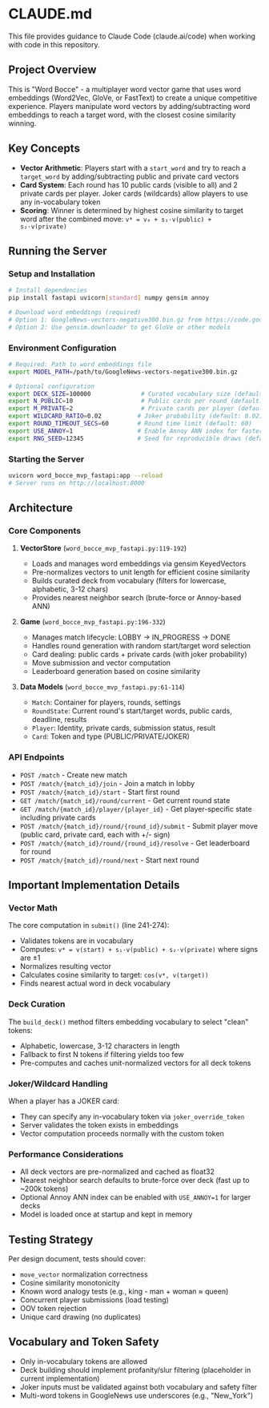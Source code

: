 # CLAUDE.md

This file provides guidance to Claude Code (claude.ai/code) when working with code in this repository.

## Project Overview

This is "Word Bocce" - a multiplayer word vector game that uses word embeddings (Word2Vec, GloVe, or FastText) to create a unique competitive experience. Players manipulate word vectors by adding/subtracting word embeddings to reach a target word, with the closest cosine similarity winning.

## Key Concepts

- **Vector Arithmetic**: Players start with a `start_word` and try to reach a `target_word` by adding/subtracting public and private card vectors
- **Card System**: Each round has 10 public cards (visible to all) and 2 private cards per player. Joker cards (wildcards) allow players to use any in-vocabulary token
- **Scoring**: Winner is determined by highest cosine similarity to target word after the combined move: `v* = v₀ + s₁·v(public) + s₂·v(private)`

## Running the Server

### Setup and Installation

```bash
# Install dependencies
pip install fastapi uvicorn[standard] numpy gensim annoy

# Download word embeddings (required)
# Option 1: GoogleNews-vectors-negative300.bin.gz from https://code.google.com/archive/p/word2vec/
# Option 2: Use gensim.downloader to get GloVe or other models
```

### Environment Configuration

```bash
# Required: Path to word embeddings file
export MODEL_PATH=/path/to/GoogleNews-vectors-negative300.bin.gz

# Optional configuration
export DECK_SIZE=100000              # Curated vocabulary size (default: 100000)
export N_PUBLIC=10                   # Public cards per round (default: 10)
export M_PRIVATE=2                   # Private cards per player (default: 2)
export WILDCARD_RATIO=0.02          # Joker probability (default: 0.02)
export ROUND_TIMEOUT_SECS=60        # Round time limit (default: 60)
export USE_ANNOY=1                  # Enable Annoy ANN index for faster nearest neighbor search (default: 0)
export RNG_SEED=12345               # Seed for reproducible draws (default: 12345)
```

### Starting the Server

```bash
uvicorn word_bocce_mvp_fastapi:app --reload
# Server runs on http://localhost:8000
```

## Architecture

### Core Components

1. **VectorStore** (`word_bocce_mvp_fastapi.py:119-192`)
   - Loads and manages word embeddings via gensim KeyedVectors
   - Pre-normalizes vectors to unit length for efficient cosine similarity
   - Builds curated deck from vocabulary (filters for lowercase, alphabetic, 3-12 chars)
   - Provides nearest neighbor search (brute-force or Annoy-based ANN)

2. **Game** (`word_bocce_mvp_fastapi.py:196-332`)
   - Manages match lifecycle: LOBBY → IN_PROGRESS → DONE
   - Handles round generation with random start/target word selection
   - Card dealing: public cards + private cards (with joker probability)
   - Move submission and vector computation
   - Leaderboard generation based on cosine similarity

3. **Data Models** (`word_bocce_mvp_fastapi.py:61-114`)
   - `Match`: Container for players, rounds, settings
   - `RoundState`: Current round's start/target words, public cards, deadline, results
   - `Player`: Identity, private cards, submission status, result
   - `Card`: Token and type (PUBLIC/PRIVATE/JOKER)

### API Endpoints

- `POST /match` - Create new match
- `POST /match/{match_id}/join` - Join a match in lobby
- `POST /match/{match_id}/start` - Start first round
- `GET /match/{match_id}/round/current` - Get current round state
- `GET /match/{match_id}/player/{player_id}` - Get player-specific state including private cards
- `POST /match/{match_id}/round/{round_id}/submit` - Submit player move (public card, private card, each with +/- sign)
- `POST /match/{match_id}/round/{round_id}/resolve` - Get leaderboard for round
- `POST /match/{match_id}/round/next` - Start next round

## Important Implementation Details

### Vector Math

The core computation in `submit()` (line 241-274):
- Validates tokens are in vocabulary
- Computes: `v* = v(start) + s₁·v(public) + s₂·v(private)` where signs are ±1
- Normalizes resulting vector
- Calculates cosine similarity to target: `cos(v*, v(target))`
- Finds nearest actual word in deck vocabulary

### Deck Curation

The `build_deck()` method filters embedding vocabulary to select "clean" tokens:
- Alphabetic, lowercase, 3-12 characters in length
- Fallback to first N tokens if filtering yields too few
- Pre-computes and caches unit-normalized vectors for all deck tokens

### Joker/Wildcard Handling

When a player has a JOKER card:
- They can specify any in-vocabulary token via `joker_override_token`
- Server validates the token exists in embeddings
- Vector computation proceeds normally with the custom token

### Performance Considerations

- All deck vectors are pre-normalized and cached as float32
- Nearest neighbor search defaults to brute-force over deck (fast up to ~200k tokens)
- Optional Annoy ANN index can be enabled with `USE_ANNOY=1` for larger decks
- Model is loaded once at startup and kept in memory

## Testing Strategy

Per design document, tests should cover:
- `move_vector` normalization correctness
- Cosine similarity monotonicity
- Known word analogy tests (e.g., king - man + woman ≈ queen)
- Concurrent player submissions (load testing)
- OOV token rejection
- Unique card drawing (no duplicates)

## Vocabulary and Token Safety

- Only in-vocabulary tokens are allowed
- Deck building should implement profanity/slur filtering (placeholder in current implementation)
- Joker inputs must be validated against both vocabulary and safety filter
- Multi-word tokens in GoogleNews use underscores (e.g., "New_York")
